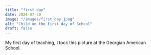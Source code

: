 ```yaml
---
title: "first day"
date: 2024-07-30
image: "/images/first_day.jpeg" 
alt: "Child on the first day of School"
draft: false
---
```


My first day of teaching, I took this picture at the Georgian American School.